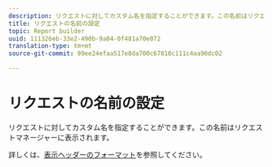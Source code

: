 ```yaml
---
description: リクエストに対してカスタム名を指定することができます。この名前はリクエストマネージャーに表示されます。
title: リクエストの名前の設定
topic: Report builder
uuid: 111326eb-33e2-490b-9a04-0f481a70e072
translation-type: tm+mt
source-git-commit: 99ee24efaa517e8da700c67818c111c4aa90dc02

---
```



# リクエストの名前の設定

リクエストに対してカスタム名を指定することができます。この名前はリクエストマネージャーに表示されます。

詳しくは、[表示ヘッダーのフォーマット](/help/analyze/report-builder/layout/t-format-display-headers.md)を参照してください。
